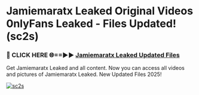 # Jamiemaratx Leaked Original Videos 0nlyFans Leaked - Files Updated! (sc2s)

<h3>🔴 CLICK HERE 🌐==►► <a href="https://tinyurl.com/brd5kh86" rel="nofollow">Jamiemaratx Leaked Updated Files</a></h3>

Get Jamiemaratx Leaked and all content. Now you can access all videos and pictures of Jamiemaratx Leaked. New Updated Files 2025!

[![sc2s](https://i.imgur.com/K7sEzmb.gif)](https://tinyurl.com/brd5kh86)
